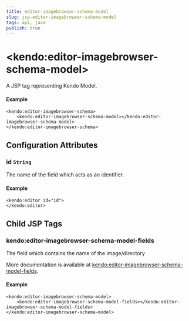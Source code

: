 ```yaml
---
title: editor-imagebrowser-schema-model
slug: jsp-editor-imagebrowser-schema-model
tags: api, java
publish: true
---
```


# \<kendo:editor-imagebrowser-schema-model\>
A JSP tag representing Kendo Model.

#### Example
    <kendo:editor-imagebrowser-schema>
        <kendo:editor-imagebrowser-schema-model></kendo:editor-imagebrowser-schema-model>
    </kendo:editor-imagebrowser-schema>


## Configuration Attributes


### id `String`

The name of the field which acts as an identifier.

#### Example
    <kendo:editor id="id">
    </kendo:editor>



## Child JSP Tags

### kendo:editor-imagebrowser-schema-model-fields

The field which contains the name of the image/directory

More documentation is available at [kendo:editor-imagebrowser-schema-model-fields](/api/wrappers/jsp/editor/imagebrowser-schema-model-fields).

#### Example

    <kendo:editor-imagebrowser-schema-model>
        <kendo:editor-imagebrowser-schema-model-fields></kendo:editor-imagebrowser-schema-model-fields>
    </kendo:editor-imagebrowser-schema-model>
 
